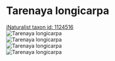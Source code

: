 
Tarenaya longicarpa
===================
  
[iNaturalist taxon id: 1124516](https://www.inaturalist.org/taxa/1124516)  
![Tarenaya longicarpa](https://inaturalist-open-data.s3.amazonaws.com/photos/176801224/medium.jpg)  
![Tarenaya longicarpa](https://inaturalist-open-data.s3.amazonaws.com/photos/176612645/medium.jpg)  
![Tarenaya longicarpa](https://inaturalist-open-data.s3.amazonaws.com/photos/176801224/medium.jpg)  
![Tarenaya longicarpa](https://inaturalist-open-data.s3.amazonaws.com/photos/176612645/medium.jpg)